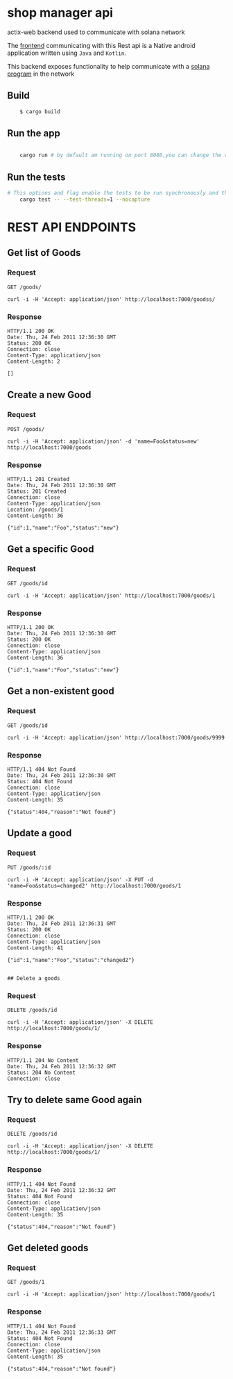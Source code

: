 # shop manager api
actix-web backend used to communicate with solana network

The [frontend](https://github.com/JusticeEli/ShopManagement/tree/branch_1) communicating with this Rest api is a Native android application written using `Java` and `Kotlin`.

This backend exposes functionality to help communicate with a [solana program](https://github.com/JusticeEli/shop-manager) in the network

## Build
```bash
    $ cargo build
 ```   

## Run the app
```bash

    cargo run # by default am running on port 8080,you can change the configurations in .env file
```        

## Run the tests
```bash
# This options and flag enable the tests to be run synchronously and the stdout to be displayed for each test
    cargo test -- --test-threads=1 --nocapture 
```
# REST API ENDPOINTS


## Get list of Goods

### Request

`GET /goods/`

    curl -i -H 'Accept: application/json' http://localhost:7000/goodss/

### Response

    HTTP/1.1 200 OK
    Date: Thu, 24 Feb 2011 12:36:30 GMT
    Status: 200 OK
    Connection: close
    Content-Type: application/json
    Content-Length: 2

    []

## Create a new Good

### Request

`POST /goods/`

    curl -i -H 'Accept: application/json' -d 'name=Foo&status=new' http://localhost:7000/goods

### Response

    HTTP/1.1 201 Created
    Date: Thu, 24 Feb 2011 12:36:30 GMT
    Status: 201 Created
    Connection: close
    Content-Type: application/json
    Location: /goods/1
    Content-Length: 36

    {"id":1,"name":"Foo","status":"new"}

## Get a specific Good

### Request

`GET /goods/id`

    curl -i -H 'Accept: application/json' http://localhost:7000/goods/1

### Response

    HTTP/1.1 200 OK
    Date: Thu, 24 Feb 2011 12:36:30 GMT
    Status: 200 OK
    Connection: close
    Content-Type: application/json
    Content-Length: 36

    {"id":1,"name":"Foo","status":"new"}

## Get a non-existent good

### Request

`GET /goods/id`

    curl -i -H 'Accept: application/json' http://localhost:7000/goods/9999

### Response

    HTTP/1.1 404 Not Found
    Date: Thu, 24 Feb 2011 12:36:30 GMT
    Status: 404 Not Found
    Connection: close
    Content-Type: application/json
    Content-Length: 35

    {"status":404,"reason":"Not found"}

## Update a good

### Request

`PUT /goods/:id`

    curl -i -H 'Accept: application/json' -X PUT -d 'name=Foo&status=changed2' http://localhost:7000/goods/1

### Response

    HTTP/1.1 200 OK
    Date: Thu, 24 Feb 2011 12:36:31 GMT
    Status: 200 OK
    Connection: close
    Content-Type: application/json
    Content-Length: 41

    {"id":1,"name":"Foo","status":"changed2"}
    
    
    ## Delete a goods

### Request

`DELETE /goods/id`

    curl -i -H 'Accept: application/json' -X DELETE http://localhost:7000/goods/1/

### Response

    HTTP/1.1 204 No Content
    Date: Thu, 24 Feb 2011 12:36:32 GMT
    Status: 204 No Content
    Connection: close


## Try to delete same Good again

### Request

`DELETE /goods/id`

    curl -i -H 'Accept: application/json' -X DELETE http://localhost:7000/goods/1/

### Response

    HTTP/1.1 404 Not Found
    Date: Thu, 24 Feb 2011 12:36:32 GMT
    Status: 404 Not Found
    Connection: close
    Content-Type: application/json
    Content-Length: 35

    {"status":404,"reason":"Not found"}

## Get deleted goods

### Request

`GET /goods/1`

    curl -i -H 'Accept: application/json' http://localhost:7000/goods/1

### Response

    HTTP/1.1 404 Not Found
    Date: Thu, 24 Feb 2011 12:36:33 GMT
    Status: 404 Not Found
    Connection: close
    Content-Type: application/json
    Content-Length: 35

    {"status":404,"reason":"Not found"}

